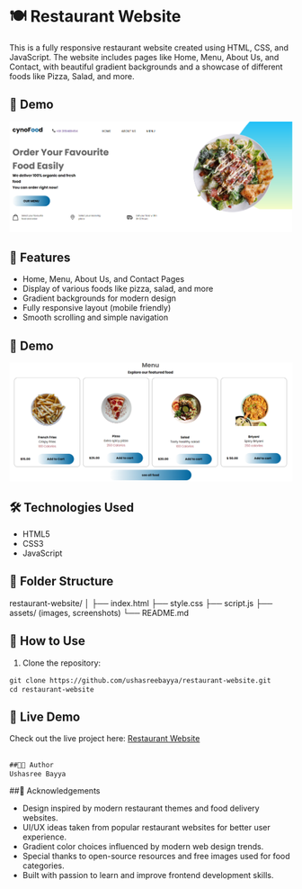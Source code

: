 # 🍽️ Restaurant Website

This is a fully responsive restaurant website created using HTML, CSS, and JavaScript. The website includes pages like Home, Menu, About Us, and Contact, with beautiful gradient backgrounds and a showcase of different foods like Pizza, Salad, and more.

## 📸 Demo

![Image1](assests/1.png)

## 🚀 Features

- Home, Menu, About Us, and Contact Pages
- Display of various foods like pizza, salad, and more
- Gradient backgrounds for modern design
- Fully responsive layout (mobile friendly)
- Smooth scrolling and simple navigation

## 📸 Demo

![Image2](assests/2.png)

## 🛠️ Technologies Used

- HTML5
- CSS3
- JavaScript

## 📂 Folder Structure

restaurant-website/
│
├── index.html
├── style.css
├── script.js
├── assets/ (images, screenshots)
└── README.md

## 📌 How to Use

1. Clone the repository:
```
git clone https://github.com/ushasreebayya/restaurant-website.git
cd restaurant-website

```
## 🔗 Live Demo

Check out the live project here: [Restaurant Website](https://ushasree-bayya.github.io/Restaurant-Project/)


```

##🧑‍💻 Author  
Ushasree Bayya

```
##📝 Acknowledgements
- Design inspired by modern restaurant themes and food delivery websites.
- UI/UX ideas taken from popular restaurant websites for better user experience.
- Gradient color choices influenced by modern web design trends.
- Special thanks to open-source resources and free images used for food categories.
- Built with passion to learn and improve frontend development skills.


